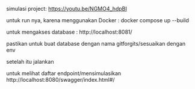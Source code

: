simulasi project: https://youtu.be/NGMO4_hdpBI

untuk run nya, karena menggunakan Docker :
docker compose up --build

untuk mengakses database :
http://localhost:8081/

pastikan untuk buat database dengan nama gitforgits/sesuaikan dengan env

setelah itu jalankan

untuk melihat daftar endpoint/mensimulasikan
http://localhost:8080/swagger/index.html#/
